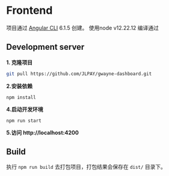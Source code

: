 # Frontend

项目通过 [Angular CLI](https://github.com/angular/angular-cli) 6.1.5 创建。
使用node v12.22.12 编译通过

## Development server
  **1. 克隆项目** 
  ``` bash
  git pull https://github.com/JLPAY/gwayne-dashboard.git
  ```

  **2.安装依赖**
  ```
  npm install
  ```

  **4.启动开发环境**
   ```
  npm run start
  ```
  **5.访问 http://localhost:4200**

## Build

执行 `npm run build` 去打包项目，打包结果会保存在 `dist/` 目录下。

